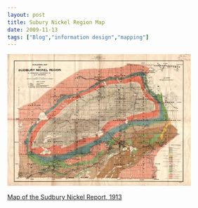 ```yaml
---
layout: post
title: Subury Nickel Region Map
date: 2009-11-13
tags: ["Blog","information design","mapping"]
---
```


![Map](vucanickinds_co_004-418x300.jpg "Map")

[Map of the Sudbury Nickel Report, 1913](http://library2.vicu.utoronto.ca/apcoleman/professor_geologist/nickel_region_page_2.htm)